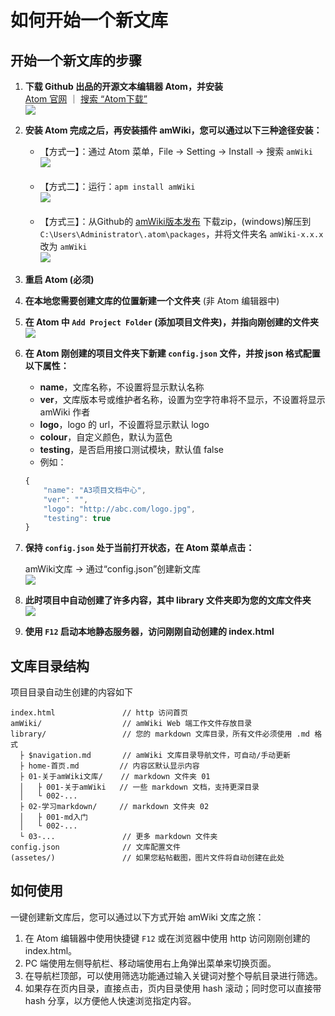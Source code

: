 # 如何开始一个新文库

## 开始一个新文库的步骤

1. **下载 Github 出品的开源文本编辑器 Atom，并安装**  
   [Atom 官网](https://atom.io/ "Atom官网") ｜ [搜索 “Atom下载”](https://www.baidu.com/s?wd=atom%E4%B8%8B%E8%BD%BD)  
   ![](https://amwiki.xf09.net/docs/assets/001.tiny/02-0e63f48d.png=200-)

2. **安装 Atom 完成之后，再安装插件 amWiki，您可以通过以下三种途径安装：**
    - 【方式一】：通过 Atom 菜单，File -> Setting -> Install -> 搜索 `amWiki`  
      ![](https://amwiki.xf09.net/docs/assets/001.tiny/02-ec2b10b3.png=400-)  
      <br>
    - 【方式二】：运行：`apm install amWiki`  
      ![](https://amwiki.xf09.net/docs/assets/001.tiny/02-37a29814.png=400-)  
      <br>
    - 【方式三】：从Github的 [amWiki版本发布](https://github.com/TevinLi/amWiki/releases) 下载zip，(windows)解压到 `C:\Users\Administrator\.atom\packages`，并将文件夹名 `amWiki-x.x.x` 改为 `amWiki`  
      ![](assets/010/20170720-53e4ab44.png=400-)  

3. **重启 Atom (必须)**

4. **在本地您需要创建文库的位置新建一个文件夹** (非 Atom 编辑器中)  

5. **在 Atom 中 `Add Project Folder` (添加项目文件夹)，并指向刚创建的文件夹**  
   ![](https://amwiki.xf09.net/docs/assets/001.tiny/03-7ce48bba.png=-180)

6. **在 Atom 刚创建的项目文件夹下新建 `config.json` 文件，并按 json 格式配置以下属性：**
    - **name**，文库名称，不设置将显示默认名称
    - **ver**，文库版本号或维护者名称，设置为空字符串将不显示，不设置将显示 amWiki 作者
    - **logo**，logo 的 url，不设置将显示默认 logo
    - **colour**，自定义颜色，默认为蓝色
    - **testing**，是否启用接口测试模块，默认值 false  
    - 例如：
    ```javascript
    {
        "name": "A3项目文档中心",
        "ver": "",
        "logo": "http://abc.com/logo.jpg",
        "testing": true
    }
    ```
7. **保持 `config.json` 处于当前打开状态，在 Atom 菜单点击：**  

    amWiki文库 -> 通过“config.json”创建新文库  
    ![](https://amwiki.xf09.net/docs/assets/001.tiny/02-78f2030d.png=400-)

8. **此时项目中自动创建了许多内容，其中 library 文件夹即为您的文库文件夹**  
    ![](https://amwiki.xf09.net/docs/assets/001.tiny/02-d72e59a9.png=-180)

9. **使用 `F12` 启动本地静态服务器，访问刚刚自动创建的 index.html**  


## 文库目录结构
项目目录自动生创建的内容如下

    index.html               // http 访问首页
    amWiki/                  // amWiki Web 端工作文件存放目录
    library/                 // 您的 markdown 文库目录，所有文件必须使用 .md 格式
      ├ $navigation.md       // amWiki 文库目录导航文件，可自动/手动更新
      ├ home-首页.md         // 内容区默认显示内容
      ├ 01-关于amWiki文库/    // markdown 文件夹 01
      │   ├ 001-关于amWiki   // 一些 markdown 文档，支持更深目录
      │   └ 002-...
      ├ 02-学习markdown/     // markdown 文件夹 02
      │   ├ 001-md入门
      │   └ 002-...
      └ 03-...               // 更多 markdown 文件夹
    config.json              // 文库配置文件
    (assetes/)               // 如果您粘帖截图，图片文件将自动创建在此处


## 如何使用
一键创建新文库后，您可以通过以下方式开始 amWiki 文库之旅：

1. 在 Atom 编辑器中使用快捷键 `F12` 或在浏览器中使用 http 访问刚刚创建的 index.html。
2. PC 端使用左侧导航栏、移动端使用右上角弹出菜单来切换页面。
3. 在导航栏顶部，可以使用筛选功能通过输入关键词对整个导航目录进行筛选。
4. 如果存在页内目录，直接点击，页内目录使用 hash 滚动；同时您可以直接带 hash 分享，以方便他人快速浏览指定内容。
